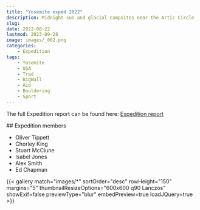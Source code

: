 ```yaml
---
title: "Yosemite exped 2022"
description: Midnight sun and glacial campsites near the Artic Circle
slug: 
date: 2022-08-22
lastmod: 2023-09-28
image: images/_062.png
categories:
    - Expedition
tags:
    - Yosemite
    - USA
    - Trad
    - BigWall
    - Aid
    - Bouldering
    - Sport
---
```


The full Expedition report can be found here:
[Expedition report](/documents/yosemite_exped_2022.pdf)

## Expedition members
- Oliver Tippett
- Chorley King
- Stuart McClune
- Isabel Jones
- Alex Smith
- Ed Chapman

{{< gallery match="images/*" sortOrder="desc" rowHeight="150" margins="5" thumbnailResizeOptions="600x600 q90 Lanczos" showExif=false previewType="blur" embedPreview=true loadJQuery=true >}}
